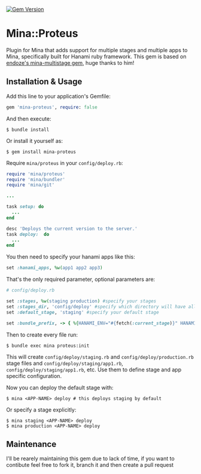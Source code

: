 [![Gem Version](https://badge.fury.io/rb/mina-multistage.png)](http://badge.fury.io/rb/mina-multistage)

# Mina::Proteus

Plugin for Mina that adds support for multiple stages and multiple apps to Mina, specifically built for Hanami ruby framework.
This gem is based on [endoze's mina-multistage gem](https://github.com/endoze/mina-multistage), huge thanks to him!

## Installation & Usage

Add this line to your application's Gemfile:

```rb
gem 'mina-proteus', require: false
```

And then execute:

```shell
$ bundle install
```

Or install it yourself as:

```shell
$ gem install mina-proteus
```

Require `mina/proteus` in your `config/deploy.rb`:

```rb
require 'mina/proteus'
require 'mina/bundler'
require 'mina/git'

...

task setup: do
  ...
end

desc 'Deploys the current version to the server.'
task deploy:  do
  ...
end
```
You then need to specify your hanami apps like this:

```rb
set :hanami_apps, %w(app1 app2 app3)
```

That's the only required parameter, optional parameters are:

```rb
# config/deploy.rb

set :stages, %w(staging production) #specify your stages
set :stages_dir, 'config/deploy' #specify which directory will have all the configurations files
set :default_stage, 'staging' #specify your default stage

set :bundle_prefix, -> { %{HANAMI_ENV="#{fetch(:current_stage)}" HANAMI_APPS="#{fetch(:current_app)}" #{fetch(:bundle_bin)} exec} } #used to deploy a single application in a specific environment
```

Then to create every file run:

```shell
$ bundle exec mina proteus:init
```

This will create `config/deploy/staging.rb` and `config/deploy/production.rb` stage files and 
`config/deploy/staging/app1.rb`, `config/deploy/staging/app1.rb`, etc. 
Use them to define stage and app specific configuration.

Now you can deploy the default stage with:

```shell
$ mina <APP-NAME> deploy # this deploys staging by default
```

Or specify a stage explicitly:

```shell
$ mina staging <APP-NAME> deploy
$ mina production <APP-NAME> deploy
```

## Maintenance
I'll be rearely maintaining this gem due to lack of time, if you want to contibute feel free to fork it, branch it and then create a pull request